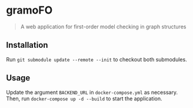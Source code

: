 # gramoFO

> A web application for first-order model checking in graph structures

## Installation

Run `git submodule update --remote --init` to checkout both submodules.

## Usage

Update the argument `BACKEND_URL` in `docker-compose.yml` as necessary.\
Then, run `docker-compose up -d --build` to start the application.
